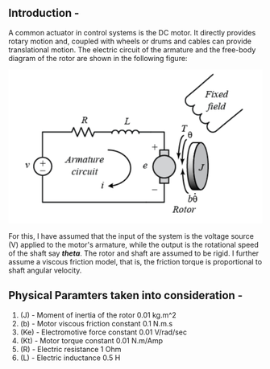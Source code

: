 ## Introduction - 
A common actuator in control systems is the DC motor. It directly provides rotary motion and, coupled with wheels or drums and cables can provide translational motion. The electric circuit of the armature and the free-body diagram of the rotor are shown in the following figure:

![image used](https://github.com/souvik0306/DC-Motor-speed-control-using-Simulink/blob/master/Armature.jpg?raw=true)

For this, I have assumed that the input of the system is the voltage source (V) applied to the motor's armature, while the output is the rotational speed of the shaft say ***theta***. The rotor and shaft are assumed to be rigid. I further assume a viscous friction model, that is, the friction torque is proportional to shaft angular velocity.

## Physical Paramters taken into consideration - 
1) (J) - Moment of inertia of the rotor     0.01 kg.m^2
2) (b) - Motor viscous friction constant    0.1 N.m.s
3) (Ke) - Electromotive force constant       0.01 V/rad/sec
4) (Kt) - Motor torque constant              0.01 N.m/Amp
5) (R) - Electric resistance                1 Ohm
6) (L) - Electric inductance                0.5 H
